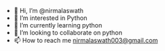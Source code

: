 - 👋 Hi, I’m @nirmalaswath
- 👀 I’m interested in Python
- 🌱 I’m currently learning python
- 💞️ I’m looking to collaborate on python
- 📫 How to reach me nirmalaswath003@gmail.com

<!---
nirmalaswath/nirmalaswath is a ✨ special ✨ repository because its `README.md` (this file) appears on your GitHub profile.
You can click the Preview link to take a look at your changes.
--->
